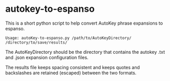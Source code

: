 # autokey-to-espanso
This is a short python script to help convert AutoKey phrase expansions to espanso. 
```
Usage: autoKey-to-espanso.py /path/to/AutoKeyDirectory/ /directory/to/save/results/
```
The AutoKeyDirectory should be the directory that contains the autokey .txt and .json expansion configuration files.

The results file keeps spacing consistent and keeps quotes and backslashes are retained (escaped) between the two formats.
